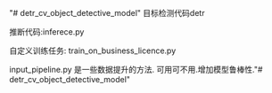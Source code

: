 "# detr_cv_object_detective_model" 
目标检测代码detr



推断代码:inferece.py 

自定义训练任务: train_on_business_licence.py



input_pipeline.py 是一些数据提升的方法. 可用可不用.增加模型鲁棒性."# detr_cv_object_detective_model" 
